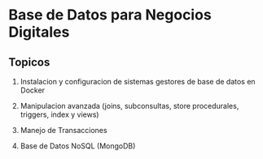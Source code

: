 # Base de Datos para Negocios Digitales

## Topicos

1. Instalacion y configuracion de sistemas gestores de base de datos en Docker

2. Manipulacion avanzada (joins, subconsultas, store procedurales, triggers, index y views)

3. Manejo de Transacciones

4. Base de Datos NoSQL (MongoDB)
